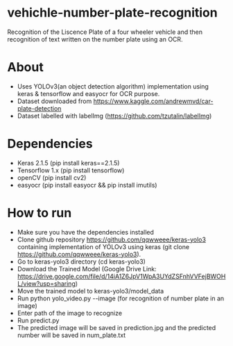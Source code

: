 # vehichle-number-plate-recognition
Recognition of the Liscence Plate of a four wheeler vehicle and then recognition of text written on the number plate using an OCR.

# About
- Uses YOLOv3(an object detection algorithm) implementation using keras & tensorflow and easyocr for OCR purpose.
- Dataset downloaded from https://www.kaggle.com/andrewmvd/car-plate-detection
- Dataset labelled with labelImg (https://github.com/tzutalin/labelImg)

# Dependencies
- Keras 2.1.5 (pip install keras==2.1.5)
- Tensorflow 1.x (pip install tensorflow)
- openCV (pip install cv2)
- easyocr (pip install easyocr && pip install imutils)

# How to run
- Make sure you have the dependencies installed 
- Clone github repository https://github.com/qqwweee/keras-yolo3 containing implementation of YOLOv3 using keras (git clone https://github.com/qqwweee/keras-yolo3).
- Go to keras-yolo3 directory (cd keras-yolo3)
- Download the Trained Model (Google Drive Link: https://drive.google.com/file/d/14iA1Z6JpV1WpA3UYdZSFnhVVFejBWOHL/view?usp=sharing) 
- Move the trained model to keras-yolo3/model_data
- Run python yolo_video.py --image (for recognition of number plate in an image)
- Enter path of the image to recognize
- Run predict.py
- The predicted image will be saved in prediction.jpg and the predicted number will be saved in num_plate.txt
